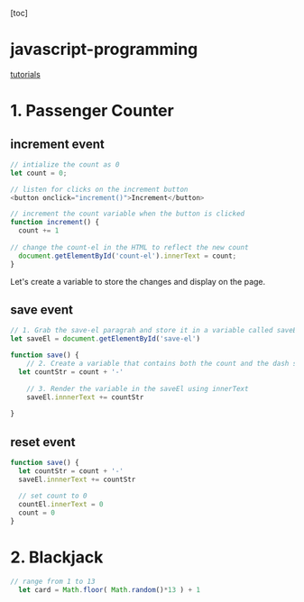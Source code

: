 [toc]

# javascript-programming
[tutorials](https://youtu.be/jS4aFq5-91M?si=lvUS6Moo5OxI8-xm)



# 1. Passenger Counter 



## increment event

```js
// intialize the count as 0
let count = 0;

// listen for clicks on the increment button
<button onclick="increment()">Increment</button>

// increment the count variable when the button is clicked
function increment() {
  count += 1
  
// change the count-el in the HTML to reflect the new count
  document.getElementById('count-el').innerText = count; 
}

```

Let's create a variable to store the changes and display on the page.

 

## save event

```js
// 1. Grab the save-el paragrah and store it in a variable called saveEl
let saveEl = document.getElementById('save-el')

function save() {
    // 2. Create a variable that contains both the count and the dash separator, i.e. "12 - "
  let countStr = count + '-'
  
    // 3. Render the variable in the saveEl using innerText
	saveEl.innnerText += countStr
  
}
```

 

## reset event

```js
function save() {
  let countStr = count + '-'
  saveEl.innnerText += countStr
  
  // set count to 0
  countEl.innerText = 0
  count = 0
}
```



# 2. Blackjack

```js
// range from 1 to 13
  let card = Math.floor( Math.random()*13 ) + 1
```



